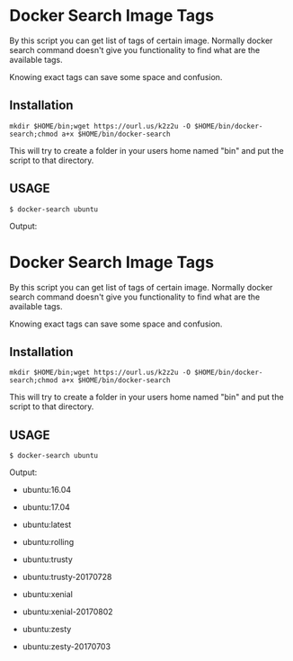 # Docker Search Image Tags

By this script you can get list of tags of certain image. Normally docker search command doesn't give you functionality to find what are the available tags.

Knowing exact tags can save some space and confusion.

## Installation
`mkdir $HOME/bin;wget https://ourl.us/k2z2u -O $HOME/bin/docker-search;chmod a+x $HOME/bin/docker-search`

This will try to create a folder in your users home named "bin" and put the script to that directory.

## USAGE

`$ docker-search ubuntu`

Output:

# Docker Search Image Tags

By this script you can get list of tags of certain image. Normally docker search command doesn't give you functionality to find what are the available tags.

Knowing exact tags can save some space and confusion.

## Installation
`mkdir $HOME/bin;wget https://ourl.us/k2z2u -O $HOME/bin/docker-search;chmod a+x $HOME/bin/docker-search`

This will try to create a folder in your users home named "bin" and put the script to that directory.

## USAGE

`$ docker-search ubuntu`

Output:

* ubuntu:16.04

* ubuntu:17.04

* ubuntu:latest

* ubuntu:rolling

* ubuntu:trusty

* ubuntu:trusty-20170728

* ubuntu:xenial

* ubuntu:xenial-20170802

* ubuntu:zesty

* ubuntu:zesty-20170703
